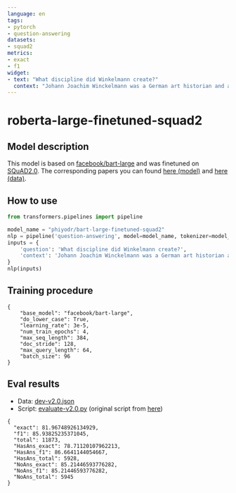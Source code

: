 ```yaml
---
language: en
tags:
- pytorch
- question-answering
datasets:
- squad2
metrics:
- exact
- f1
widget:
- text: "What discipline did Winkelmann create?"
  context: "Johann Joachim Winckelmann was a German art historian and archaeologist. He was a pioneering Hellenist who first articulated the difference between Greek, Greco-Roman and Roman art. The prophet and founding hero of modern archaeology, Winckelmann was one of the founders of scientific archaeology and first applied the categories of style on a large, systematic basis to the history of art."
---
```


# roberta-large-finetuned-squad2

## Model description

This model is based on [facebook/bart-large](https://huggingface.co/facebook/bart-large) and was finetuned on [SQuAD2.0](https://rajpurkar.github.io/SQuAD-explorer/). The corresponding papers you can found [here (model)](https://arxiv.org/pdf/1910.13461.pdf) and [here (data)](https://arxiv.org/abs/1806.03822).


## How to use

```python
from transformers.pipelines import pipeline

model_name = "phiyodr/bart-large-finetuned-squad2"
nlp = pipeline('question-answering', model=model_name, tokenizer=model_name)
inputs = {
    'question': 'What discipline did Winkelmann create?',
    'context': 'Johann Joachim Winckelmann was a German art historian and archaeologist. He was a pioneering Hellenist who first articulated the difference between Greek, Greco-Roman and Roman art. "The prophet and founding hero of modern archaeology", Winckelmann was one of the founders of scientific archaeology and first applied the categories of style on a large, systematic basis to the history of art. '
}
nlp(inputs)
```



## Training procedure

```
{
	"base_model": "facebook/bart-large",
	"do_lower_case": True,
	"learning_rate": 3e-5,
	"num_train_epochs": 4,
	"max_seq_length": 384,
	"doc_stride": 128,
	"max_query_length": 64,
	"batch_size": 96 
}
```

## Eval results

- Data: [dev-v2.0.json](https://rajpurkar.github.io/SQuAD-explorer/dataset/dev-v2.0.json)
- Script: [evaluate-v2.0.py](https://worksheets.codalab.org/rest/bundles/0x6b567e1cf2e041ec80d7098f031c5c9e/contents/blob/) (original script from [here](https://github.com/huggingface/transformers/blob/master/examples/question-answering/README.md))

```
{
  "exact": 81.96748926134929,
  "f1": 85.93825235371045,
  "total": 11873,
  "HasAns_exact": 78.71120107962213,
  "HasAns_f1": 86.6641144054667,
  "HasAns_total": 5928,
  "NoAns_exact": 85.21446593776282,
  "NoAns_f1": 85.21446593776282,
  "NoAns_total": 5945
}

```

